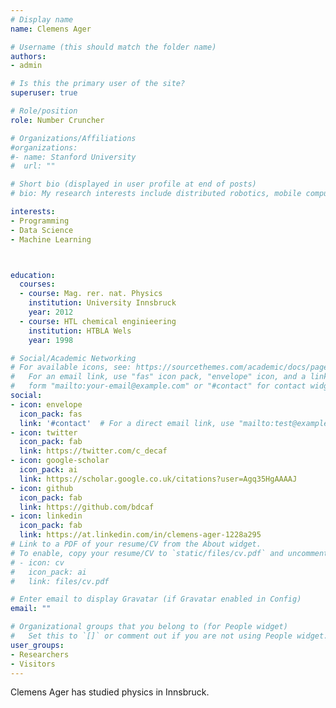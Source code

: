 ```yaml
---
# Display name
name: Clemens Ager

# Username (this should match the folder name)
authors:
- admin

# Is this the primary user of the site?
superuser: true

# Role/position
role: Number Cruncher

# Organizations/Affiliations
#organizations:
#- name: Stanford University
#  url: ""

# Short bio (displayed in user profile at end of posts)
# bio: My research interests include distributed robotics, mobile computing and programmable matter.

interests:
- Programming
- Data Science
- Machine Learning



education:
  courses:
  - course: Mag. rer. nat. Physics
    institution: University Innsbruck
    year: 2012
  - course: HTL chemical enginieering
    institution: HTBLA Wels
    year: 1998

# Social/Academic Networking
# For available icons, see: https://sourcethemes.com/academic/docs/page-builder/#icons
#   For an email link, use "fas" icon pack, "envelope" icon, and a link in the
#   form "mailto:your-email@example.com" or "#contact" for contact widget.
social:
- icon: envelope
  icon_pack: fas
  link: '#contact'  # For a direct email link, use "mailto:test@example.org".
- icon: twitter
  icon_pack: fab
  link: https://twitter.com/c_decaf
- icon: google-scholar
  icon_pack: ai
  link: https://scholar.google.co.uk/citations?user=Agq35HgAAAAJ
- icon: github
  icon_pack: fab
  link: https://github.com/bdcaf
- icon: linkedin
  icon_pack: fab
  link: https://at.linkedin.com/in/clemens-ager-1228a295
# Link to a PDF of your resume/CV from the About widget.
# To enable, copy your resume/CV to `static/files/cv.pdf` and uncomment the lines below.
# - icon: cv
#   icon_pack: ai
#   link: files/cv.pdf

# Enter email to display Gravatar (if Gravatar enabled in Config)
email: ""

# Organizational groups that you belong to (for People widget)
#   Set this to `[]` or comment out if you are not using People widget.
user_groups:
- Researchers
- Visitors
---
```


Clemens Ager has studied physics in Innsbruck.

